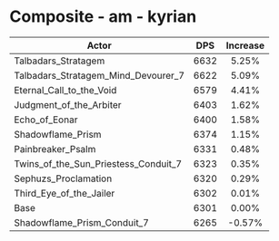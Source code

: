 # Composite - am - kyrian
| Actor | DPS | Increase |
|---|:---:|:---:|
|Talbadars_Stratagem|6632|5.25%|
|Talbadars_Stratagem_Mind_Devourer_7|6622|5.09%|
|Eternal_Call_to_the_Void|6579|4.41%|
|Judgment_of_the_Arbiter|6403|1.62%|
|Echo_of_Eonar|6400|1.58%|
|Shadowflame_Prism|6374|1.15%|
|Painbreaker_Psalm|6331|0.48%|
|Twins_of_the_Sun_Priestess_Conduit_7|6323|0.35%|
|Sephuzs_Proclamation|6320|0.29%|
|Third_Eye_of_the_Jailer|6302|0.01%|
|Base|6301|0.00%|
|Shadowflame_Prism_Conduit_7|6265|-0.57%|
